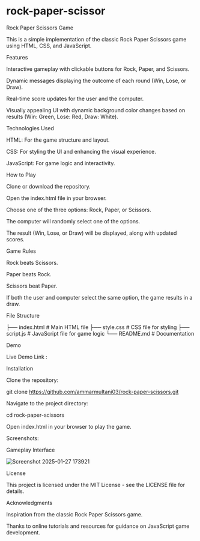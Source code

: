 # rock-paper-scissor

Rock Paper Scissors Game

This is a simple implementation of the classic Rock Paper Scissors game using HTML, CSS, and JavaScript.

Features

Interactive gameplay with clickable buttons for Rock, Paper, and Scissors.

Dynamic messages displaying the outcome of each round (Win, Lose, or Draw).

Real-time score updates for the user and the computer.

Visually appealing UI with dynamic background color changes based on results (Win: Green, Lose: Red, Draw: White).

Technologies Used

HTML: For the game structure and layout.

CSS: For styling the UI and enhancing the visual experience.

JavaScript: For game logic and interactivity.

How to Play

Clone or download the repository.

Open the index.html file in your browser.

Choose one of the three options: Rock, Paper, or Scissors.

The computer will randomly select one of the options.

The result (Win, Lose, or Draw) will be displayed, along with updated scores.

Game Rules

Rock beats Scissors.

Paper beats Rock.

Scissors beat Paper.

If both the user and computer select the same option, the game results in a draw.

File Structure

├── index.html       # Main HTML file
├── style.css        # CSS file for styling
├── script.js        # JavaScript file for game logic
└── README.md        # Documentation

Demo

Live Demo Link :

Installation

Clone the repository:

git clone https://github.com/ammarmultani03/rock-paper-scissors.git

Navigate to the project directory:

cd rock-paper-scissors

Open index.html in your browser to play the game.

Screenshots:

Gameplay Interface

![Screenshot 2025-01-27 173921](https://github.com/user-attachments/assets/a1519484-ddb7-4820-8cc1-02d178355f7b)


License

This project is licensed under the MIT License - see the LICENSE file for details.

Acknowledgments

Inspiration from the classic Rock Paper Scissors game.

Thanks to online tutorials and resources for guidance on JavaScript game development.

